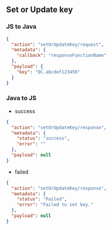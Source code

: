 ## Set or Update key

### JS to Java

```json
{
  "action": "setOrUpdateKey/request",
  "metadata": {
    "callback": "responseFunctionName"
  },
  "payload": {
    "key": "DC.abcdef123456"
  }
}
```

### Java to JS

- success

```json
{
  "action": "setOrUpdateKey/response",
  "metadata": {
    "status": "success",
    "error": ""
  },
  "payload": null
}
```

- failed

```json
{
  "action": "setOrUpdateKey/response",
  "metadata": {
    "status": "Failed",
    "error": "Failed to set key."
  },
  "payload": null
}
```
